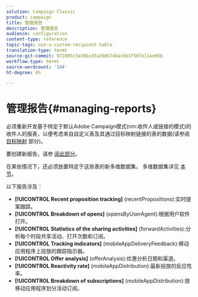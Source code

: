 ```yaml
---
solution: Campaign Classic
product: campaign
title: 管理报告
description: 管理报告
audience: configuration
content-type: reference
topic-tags: use-a-custom-recipient-table
translation-type: tm+mt
source-git-commit: 972885c3a38bcd3a260574bacbb3f507e11ae05b
workflow-type: tm+mt
source-wordcount: '144'
ht-degree: 4%

---
```



# 管理报告{#managing-reports}

必须重新开发基于特定于默认Adobe Campaign模式(nm:收件人或链接的模式)的收件人的报表，以便考虑来自自定义表及其通过目标映射链接的表的数据(请参阅 [目标映射](../../configuration/using/target-mapping.md) 部分)。

要创建新报告，请参 [阅此部分](../../reporting/using/about-reports-creation-in-campaign.md)。

在某些情况下，还必须放置特定于这些表的新多维数据集。 多维数据集详见 [本节](../../reporting/using/about-cubes.md)。

以下报告涉及：

* **[!UICONTROL Recent proposition tracking]** (recentPropositions):实时提案跟踪。
* **[!UICONTROL Breakdown of opens]** (opensByUserAgent):根据用户软件打开。
* **[!UICONTROL Statistics of the sharing activities]** (forwardActivities):分析每个时段共享活动、打开次数和订阅。
* **[!UICONTROL Tracking indicators]** (mobileAppDeliveryFeedback):移动应用程序上投放的跟踪指示器。
* **[!UICONTROL Offer analysis]** (offerAnalysis):优惠分析日期和渠道。
* **[!UICONTROL Reactivity rate]** (mobileAppDistribution):最新投放的反应性率。
* **[!UICONTROL Breakdown of subscriptions]** (mobileAppDistribution):按移动应用程序划分活动订阅。

